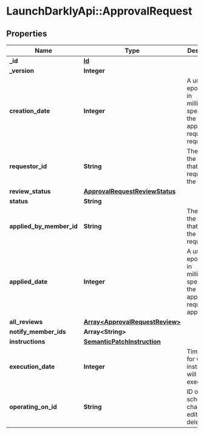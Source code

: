 # LaunchDarklyApi::ApprovalRequest

## Properties
Name | Type | Description | Notes
------------ | ------------- | ------------- | -------------
**_id** | [**Id**](Id.md) |  | [optional] 
**_version** | **Integer** |  | [optional] 
**creation_date** | **Integer** | A unix epoch time in milliseconds specifying the date the approval request was requested | [optional] 
**requestor_id** | **String** | The id of the member that requested the change | [optional] 
**review_status** | [**ApprovalRequestReviewStatus**](ApprovalRequestReviewStatus.md) |  | [optional] 
**status** | **String** | | Name      | Description | | ---------:| ----------- | | pending   | the approval request has not been applied yet | | completed | the approval request has been applied successfully | | scheduled | the approval request for a scheduled change has been applied successfully | | failed    | the approval request has been applied but the changes were not applied successfully |  | [optional] 
**applied_by_member_id** | **String** | The id of the member that applied the approval request | [optional] 
**applied_date** | **Integer** | A unix epoch time in milliseconds specifying the date the approval request was applied | [optional] 
**all_reviews** | [**Array&lt;ApprovalRequestReview&gt;**](ApprovalRequestReview.md) |  | [optional] 
**notify_member_ids** | **Array&lt;String&gt;** |  | [optional] 
**instructions** | [**SemanticPatchInstruction**](SemanticPatchInstruction.md) |  | [optional] 
**execution_date** | **Integer** | Timestamp for when instructions will be executed | [optional] 
**operating_on_id** | **String** | ID of scheduled change to edit or delete | [optional] 


